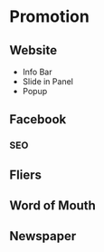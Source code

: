 # Promotion

## Website

* Info Bar
* Slide in Panel
* Popup

## Facebook

### SEO

## Fliers

## Word of Mouth

## Newspaper
